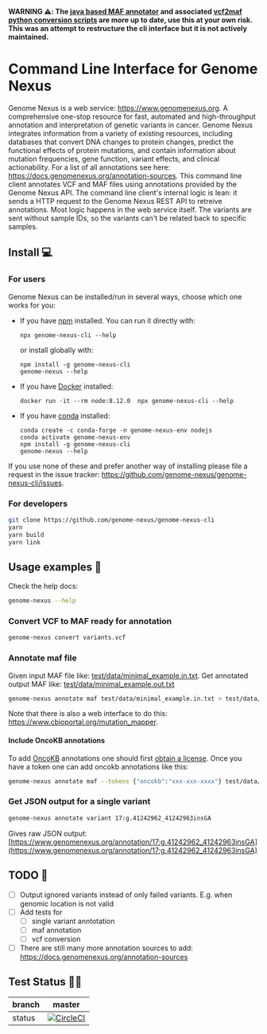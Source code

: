 **WARNING ⚠️: The [java based MAF annotator](https://github.com/genome-nexus/genome-nexus-annotation-pipeline) and associated [vcf2maf python conversion scripts](https://github.com/genome-nexus/annotation-tools/blob/master/vcf2maf.py) are more up to date, use this at your own risk. This was an attempt to restructure the cli interface but it is not actively maintained.**

# Command Line Interface for Genome Nexus

Genome Nexus is a web service: https://www.genomenexus.org. A comprehensive one-stop resource for fast, automated and high-throughput annotation and interpretation of genetic variants in cancer. Genome Nexus integrates information from a variety of existing resources, including databases that convert DNA changes to protein changes, predict the functional effects of protein mutations, and contain information about mutation frequencies, gene function, variant effects, and clinical actionability. For a list of all annotations see here: https://docs.genomenexus.org/annotation-sources. This command line client annotates VCF and MAF files using annotations provided by the Genome Nexus API. The command line client's internal logic is lean: it sends a HTTP request to the Genome Nexus REST API to retreive annotations. Most logic happens in the web service itself. The variants are sent without sample IDs, so the variants can't be related back to specific samples.

## Install 💻

### For users

Genome Nexus can be installed/run in several ways, choose which one works for you:

- If you have [npm](https://www.npmjs.com/get-npm) installed. You can run it directly with:
    ```
    npx genome-nexus-cli --help
    ```
    or install globally with:
    ```
    npm install -g genome-nexus-cli
    genome-nexus --help
    ```
- If you have [Docker](https://docs.docker.com/docker-for-windows/install/) installed:
    ```
    docker run -it --rm node:8.12.0  npx genome-nexus-cli --help
    ```
- If you have [conda](https://docs.conda.io/projects/conda/en/latest/user-guide/install/) installed:
    ```
    conda create -c conda-forge -n genome-nexus-env nodejs
    conda activate genome-nexus-env
    npm install -g genome-nexus-cli
    genome-nexus --help
    ```

If you use none of these and prefer another way of installing please file a request in the issue tracker: https://github.com/genome-nexus/genome-nexus-cli/issues.

### For developers

```bash
git clone https://github.com/genome-nexus/genome-nexus-cli
yarn
yarn build
yarn link
```

## Usage examples 🧬

Check the help docs:

```bash
genome-nexus --help
```

### Convert VCF to MAF ready for annotation

```bash
genome-nexus convert variants.vcf
```

### Annotate maf file

Given input MAF file like: [test/data/minimal_example.in.txt](./test/data/minimal_example.in.txt). Get annotated output MAF like: [test/data/minimal_example.out.txt](./test/data/minimal_example.out.txt)

```bash
genome-nexus annotate maf test/data/minimal_example.in.txt > test/data/minimal_example.out.txt
```

Note that there is also a web interface to do this: https://www.cbioportal.org/mutation_mapper.


#### Include OncoKB annotations
To add [OncoKB](https://www.oncokb.org) annotations one should first [obtain a
license](https://www.oncokb.org/dataAccess). Once you have a token one can add oncokb annotations like this:

```bash
genome-nexus annotate maf --tokens {"oncokb":"xxx-xxx-xxxx"} test/data/minimal_example.in.txt > test/data/minimal_example.out.txt
```

### Get JSON output for a single variant

```bash
genome-nexus annotate variant 17:g.41242962_41242963insGA
```

Gives raw JSON output: [https://www.genomenexus.org/annotation/17:g.41242962_41242963insGA](https://www.genomenexus.org/annotation/17:g.41242962_41242963insGA)


## TODO 🔧

- [ ] Output ignored variants instead of only failed variants. E.g. when genomic location is not valid
- [ ] Add tests for
  - [ ] single variant anntotation
  - [ ] maf annotation
  - [ ] vcf conversion
- [ ] There are still many more annotation sources to add: https://docs.genomenexus.org/annotation-sources

## Test Status 👷‍♀️

| branch | master |
| --- | --- |
| status | [![CircleCI](https://circleci.com/gh/genome-nexus/genome-nexus-cli/tree/master.svg?style=svg)](https://circleci.com/gh/genome-nexus/genome-nexus-cli/tree/master) |
